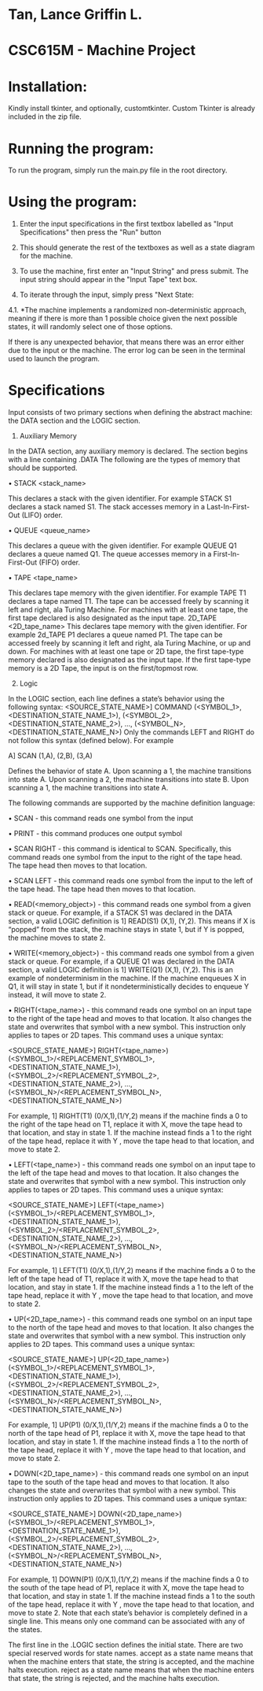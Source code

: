 # Tan, Lance Griffin L.
# CSC615M - Machine Project

# Installation:
Kindly install tkinter, and optionally, customtkinter.
Custom Tkinter is already included in the zip file.

# Running the program:
To run the program, simply run the main.py file in the root directory.

# Using the program:
1. Enter the input specifications in the first textbox labelled as "Input Specifications" then press the "Run" button

2. This should generate the rest of the textboxes as well as a state diagram for the machine.

3. To use the machine, first enter an "Input String" and press submit. The input string should appear in the "Input Tape" text box.

4. To iterate through the input, simply press "Next State:

4.1. *The machine implements a randomized non-deterministic approach, meaning if there is more than 1 possible choice given the next possible states, it will randomly select one of those options.

If there is any unexpected behavior, that means there was an error either due to the input or the machine. The error log can be seen in the terminal used to launch the program.

# Specifications
Input consists of two primary sections when defining the abstract machine: the DATA section and the LOGIC section.

1. Auxiliary Memory

In the DATA section, any auxiliary memory is declared. The section begins with a line containing .DATA The following are the types of memory that should be supported.

• STACK <stack_name>

This declares a stack with the given identifier. For example STACK S1 declares a stack named S1. The stack accesses memory in a Last-In-First-Out (LIFO) order.

• QUEUE <queue_name>

This declares a queue with the given identifier. For example QUEUE Q1 declares a queue named Q1. The queue accesses memory in a First-In-First-Out (FIFO) order.

• TAPE <tape_name>

This declares tape memory with the given identifier. For example TAPE T1 declares a tape named T1. The tape can be accessed freely by scanning it left and right, ala Turing Machine. For machines with at least one tape, the first tape declared is also designated as the input tape. 2D_TAPE <2D_tape_name> This declares tape memory with the given identifier. For example 2d_TAPE P1 declares a queue named P1. The tape can be accessed freely by scanning it left and right, ala Turing Machine, or up and down. For machines with at least one tape or 2D tape, the first tape-type memory declared is also designated as the input tape. If the first tape-type memory is a 2D Tape, the input is on the first/topmost row.

2. Logic

In the LOGIC section, each line defines a state’s behavior using the following syntax:
<SOURCE_STATE_NAME>] COMMAND (<SYMBOL_1>,<DESTINATION_STATE_NAME_1>), (<SYMBOL_2>,<DESTINATION_STATE_NAME_2>), ..., (<SYMBOL_N>,<DESTINATION_STATE_NAME_N>)
Only the commands LEFT and RIGHT do not follow this syntax (defined below).
For example

A] SCAN (1,A), (2,B), (3,A)

Defines the behavior of state A. Upon scanning a 1, the machine transitions into state A. Upon scanning a 2, the machine transitions into state B. Upon scanning a 1, the machine transitions into state A.

The following commands are supported by the machine definition language:

• SCAN - this command reads one symbol from the input

• PRINT - this command produces one output symbol

• SCAN RIGHT - this command is identical to SCAN. Specifically, this command reads one symbol from the input to the right of the tape head. The tape head then moves to that location.

• SCAN LEFT - this command reads one symbol from the input to the left of the tape head. The tape head then moves to that location.

• READ(<memory_object>) - this command reads one symbol from a given stack or queue. For example, if a STACK S1 was declared in the DATA section, a valid LOGIC definition is 1] READ(S1) (X,1), (Y,2). This means if X is “popped” from the stack, the machine stays in state 1, but if Y is popped, the machine moves to state 2.

• WRITE(<memory_object>) - this command reads one symbol from a given stack or queue. For example, if a QUEUE Q1 was declared in the DATA section, a valid LOGIC definition is 1] WRITE(Q1) (X,1), (Y,2). This is an example of nondeterminism in the machine. If the machine enqueues X in Q1, it will stay in state 1, but if it nondeterministically decides to enqueue Y instead, it will move to state 2.

• RIGHT(<tape_name>) - this command reads one symbol on an input tape to the right of the tape head and moves to that location. It also changes the state and overwrites that symbol with a new symbol. This instruction only applies to tapes or 2D tapes. This command uses a unique syntax:

<SOURCE_STATE_NAME>] RIGHT(<tape_name>) (<SYMBOL_1>/<REPLACEMENT_SYMBOL_1>,<DESTINATION_STATE_NAME_1>), (<SYMBOL_2>/<REPLACEMENT_SYMBOL_2>,<DESTINATION_STATE_NAME_2>), ..., (<SYMBOL_N>/<REPLACEMENT_SYMBOL_N>,<DESTINATION_STATE_NAME_N>)

For example, 1] RIGHT(T1) (0/X,1),(1/Y,2) means if the machine finds a 0 to the right of the tape head on T1, replace it with X, move the tape head to that location, and stay in state 1. If the machine instead finds a 1 to the right of the tape head, replace it with Y , move the tape head to that location, and move to state 2.

• LEFT(<tape_name>) - this command reads one symbol on an input tape to the left of the tape head and moves to that location. It also changes the state and overwrites that symbol with a new symbol. This instruction only applies to tapes or 2D tapes. This command uses a unique syntax:

<SOURCE_STATE_NAME>] LEFT(<tape_name>) (<SYMBOL_1>/<REPLACEMENT_SYMBOL_1>,<DESTINATION_STATE_NAME_1>), (<SYMBOL_2>/<REPLACEMENT_SYMBOL_2>,<DESTINATION_STATE_NAME_2>), ..., (<SYMBOL_N>/<REPLACEMENT_SYMBOL_N>,<DESTINATION_STATE_NAME_N>)

For example, 1] LEFT(T1) (0/X,1),(1/Y,2) means if the machine finds a 0 to the left of the tape head of T1, replace it with X, move the tape head to that location, and stay in state 1. If the machine instead finds a 1 to the left of the tape head, replace it with Y , move the tape head to that location, and move to state 2.

• UP(<2D_tape_name>) - this command reads one symbol on an input tape to the north of the tape head and moves to that location. It also changes the state and overwrites that symbol with a new symbol. This instruction only applies to 2D tapes. This command uses a unique syntax:

<SOURCE_STATE_NAME>] UP(<2D_tape_name>) (<SYMBOL_1>/<REPLACEMENT_SYMBOL_1>,<DESTINATION_STATE_NAME_1>), (<SYMBOL_2>/<REPLACEMENT_SYMBOL_2>,<DESTINATION_STATE_NAME_2>), ..., (<SYMBOL_N>/<REPLACEMENT_SYMBOL_N>,<DESTINATION_STATE_NAME_N>)

For example, 1] UP(P1) (0/X,1),(1/Y,2) means if the machine finds a 0 to the north of the tape head of P1, replace it with X, move the tape head to that location, and stay in state 1. If the machine instead finds a 1 to the north of the tape head, replace it with Y , move the tape head to that location, and move to state 2.

• DOWN(<2D_tape_name>) - this command reads one symbol on an input tape to the south of the tape head and moves to that location. It also changes the state and overwrites that symbol with a new symbol. This instruction only applies to 2D tapes. This command uses a unique syntax:

<SOURCE_STATE_NAME>] DOWN(<2D_tape_name>) (<SYMBOL_1>/<REPLACEMENT_SYMBOL_1>,<DESTINATION_STATE_NAME_1>), (<SYMBOL_2>/<REPLACEMENT_SYMBOL_2>,<DESTINATION_STATE_NAME_2>), ..., (<SYMBOL_N>/<REPLACEMENT_SYMBOL_N>,<DESTINATION_STATE_NAME_N>)

For example, 1] DOWN(P1) (0/X,1),(1/Y,2) means if the machine finds a 0 to the south of the tape head of P1, replace it with X, move the tape head to that location, and stay in state 1. If the machine instead finds a 1 to the south of the tape head, replace it with Y , move the tape head to that location, and move to state 2. Note that each state’s behavior is completely defined in a single line. This means only one command can be associated with
any of the states.

The first line in the .LOGIC section defines the initial state. There are two special reserved words for state names. accept as a state name means that when the machine enters that state, the string is accepted, and the machine halts execution. reject as a state name means that when the machine enters that state, the string is rejected, and the machine halts execution.